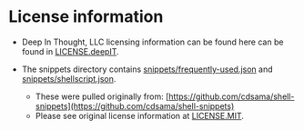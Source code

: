 # License information

+ Deep In Thought, LLC licensing information can be found here can be found in [LICENSE.deepIT](LICENSE.deepIT).

+ The snippets directory contains [snippets/frequently-used.json](snippets/frequently-used.json) and [snippets/shellscript.json](snippets/shellscript.json).
  
  + These were pulled originally from: [https://github.com/cdsama/shell-snippets](https://github.com/cdsama/shell-snippets)
  + Please see original license information at [LICENSE.MIT](LICENSE.MIT).
